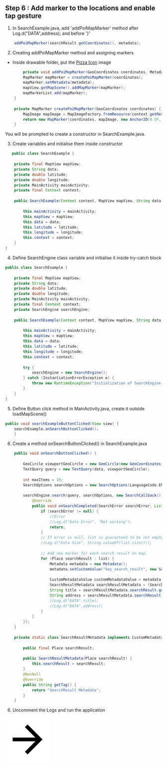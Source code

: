 ## Step 6 : Add marker to the locations and enable tap gesture


1. In SearchExample.java, add 'addPoiMapMarker' method after Log.d("DATA",address); and before '}'
```java
    addPoiMapMarker(searchResult.getCoordinates(), metadata);
```
2. Creating addPoiMapMarker method and assigning markers
- Inside drawable folder, put the [Pizza Icon](/img/pizzaicon.png) image
```java
        private void addPoiMapMarker(GeoCoordinates coordinates, Metadata metadata) {
        MapMarker mapMarker = createPoiMapMarker(coordinates);
        mapMarker.setMetadata(metadata);
        mapView.getMapScene().addMapMarker(mapMarker);
        mapMarkerList.add(mapMarker);
    }

    private MapMarker createPoiMapMarker(GeoCoordinates coordinates) {
        MapImage mapImage = MapImageFactory.fromResource(context.getResources(), R.drawable.pizzaicon);
        return new MapMarker(coordinates, mapImage, new Anchor2D(0.5F, 1));
    }
```
You will be prompted to create a constructor in SearchExample.java.

3. Create variables and initialise them inside constructor
```java
   public class SearchExample {

    private final MapView mapView;
    private String data;
    private double latitude;
    private double longitude;
    private MainActivity mainActivity;
    private final Context context;

    public SearchExample(Context context, MapView mapView, String data, double latitude, double longitude) {

        this.mainActivity = mainActivity;
        this.mapView = mapView;
        this.data = data;
        this.latitude = latitude;
        this.longitude = longitude;
        this.context = context;
    }
}
```
4. Define SearchEngine class variable and initialise it inside try-catch block
```java
public class SearchExample {

    private final MapView mapView;
    private String data;
    private double latitude;
    private double longitude;
    private MainActivity mainActivity;
    private final Context context;
    private SearchEngine searchEngine;

    public SearchExample(Context context, MapView mapView, String data, double latitude, double longitude) {

        this.mainActivity = mainActivity;
        this.mapView = mapView;
        this.data = data;
        this.latitude = latitude;
        this.longitude = longitude;
        this.context = context;

        try {
            searchEngine = new SearchEngine();
        } catch (InstantiationErrorException e) {
            throw new RuntimeException("Initialization of SearchEngine failed: " + e.error.name());
        }
    }
}
```
5. Define Button click method in MainActivity.java, create it outside loadMapScene()
```java
public void searchExampleButtonClicked(View view) {
    searchExample.onSearchButtonClicked();
    }
```
6. Create a method onSearchButtonClicked() in SearchExample.java
```java
    public void onSearchButtonClicked() {

        GeoCircle viewportGeoCircle = new GeoCircle(new GeoCoordinates(latitude,longitude),1000);
        TextQuery query = new TextQuery(data, viewportGeoCircle);

        int maxItems = 10;
        SearchOptions searchOptions = new SearchOptions(LanguageCode.EN_US, maxItems);

        searchEngine.search(query, searchOptions, new SearchCallback() {
            @Override
            public void onSearchCompleted(SearchError searchError, List<Place> list) {
                if (searchError != null) {
                    //Error
                    //Log.d("Data Error", "Not working");
                    return;
                }
                // If error is null, list is guaranteed to be not empty.
                //Log.d("Data Size", String.valueOf(list.size()));

                // Add new marker for each search result on map.
                for (Place searchResult : list) {
                    Metadata metadata = new Metadata();
                    metadata.setCustomValue("key_search_result", new SearchResultMetadata(searchResult));

                    CustomMetadataValue customMetadataValue = metadata.getCustomValue("key_search_result");
                    SearchResultMetadata searchResultMetadata = (SearchResultMetadata) customMetadataValue;
                    String title = searchResultMetadata.searchResult.getTitle();
                    String address = searchResultMetadata.searchResult.getAddress().addressText;
                    //Log.d("DATA",title);
                    //Log.d("DATA",address);
                }
            }
        });
    }

    private static class SearchResultMetadata implements CustomMetadataValue {

        public final Place searchResult;

        public SearchResultMetadata(Place searchResult) {
            this.searchResult = searchResult;
        }
        @NonNull
        @Override
        public String getTag() {
            return "SearchResult Metadata";
        }
    }
```
6. Uncomment the Logs and run the application

[![Foo](/img/next.png)](/Step6.md)

